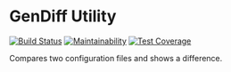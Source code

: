 # GenDiff Utility
[![Build Status](https://travis-ci.org/dmitry-makovsky/backend-project-lvl2.svg?branch=master)](https://travis-ci.org/dmitry-makovsky/backend-project-lvl2)
[![Maintainability](https://api.codeclimate.com/v1/badges/477b98c9cfac013fac2a/maintainability)](https://codeclimate.com/github/dmitry-makovsky/backend-project-lvl2/maintainability)
[![Test Coverage](https://api.codeclimate.com/v1/badges/477b98c9cfac013fac2a/test_coverage)](https://codeclimate.com/github/dmitry-makovsky/backend-project-lvl2/test_coverage)

Compares two configuration files and shows a difference.